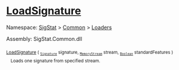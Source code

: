 # [LoadSignature](./SigComp13JapaneseLoader-100663916.md)

Namespace: [SigStat]() > [Common](./../../README.md) > [Loaders](./../README.md)

Assembly: SigStat.Common.dll

<sub>[LoadSignature](./SigComp13JapaneseLoader-100663916.md) ( <sub>[`Signature`](./../../Signature.md)</sub> signature, <sub>[`MemoryStream`](https://docs.microsoft.com/en-us/dotnet/api/System.IO.MemoryStream)</sub> stream, <sub>[`Boolean`](https://docs.microsoft.com/en-us/dotnet/api/System.Boolean)</sub> standardFeatures )</sub>&nbsp; &nbsp; &nbsp; &nbsp; &nbsp; &nbsp; &nbsp; &nbsp; &nbsp;<sub>Loads one signature from specified stream.</sub>
